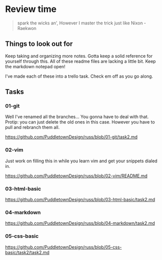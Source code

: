# Review time

> spark the wicks an', However I master the trick just like Nixon - Raekwon


## Things to look out for

Keep taking and organizing more notes. Gotta keep a solid reference for yourself through this. All of these readme files are lacking a little bit. Keep the markdown notepad open!

I've made each of these into a trello task. Check em off as you go along.

## Tasks

### 01-git

Well I've renamed all the branches... You gonna have to deal with that. Protip: you can just delete the old ones in this case. However you have to pull and rebranch them all.

https://github.com/PuddletownDesign/russ/blob/01-git/task2.md

### 02-vim

Just work on filling this in while you learn vim and get your snippets dialed in.

https://github.com/PuddletownDesign/russ/blob/02-vim/README.md

### 03-html-basic

https://github.com/PuddletownDesign/russ/blob/03-html-basic/task2.md

### 04-markdown

https://github.com/PuddletownDesign/russ/blob/04-markdown/task2.md

### 05-css-basic

https://github.com/PuddletownDesign/russ/blob/05-css-basic/task2/task2.md